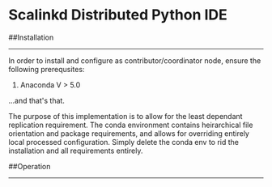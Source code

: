 Scalinkd Distributed Python IDE
===============================

##Installation
************

In order to install and configure as contributor/coordinator node, ensure the following prerequsites:

1) Anaconda V > 5.0

...and that's that.

The purpose of this implementation is to allow for the least dependant replication requirement. The conda environment contains
heirarchical file orientation and package requirements, and allows for overriding entirely local processed configuration. Simply
delete the conda env to rid the installation and all requirements entirely.

##Operation
*********

